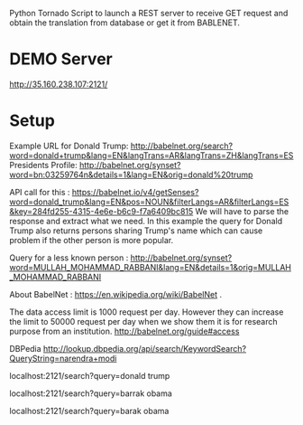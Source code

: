 Python Tornado Script to launch a REST server to receive GET request and obtain the translation from database or get it from BABLENET.

# DEMO Server
http://35.160.238.107:2121/

# Setup

Example URL for Donald Trump: 
http://babelnet.org/search?word=donald+trump&lang=EN&langTrans=AR&langTrans=ZH&langTrans=ES 
Presidents Profile: http://babelnet.org/synset?word=bn:03259764n&details=1&lang=EN&orig=donald%20trump  

API call for this : https://babelnet.io/v4/getSenses?word=donald_trump&lang=EN&pos=NOUN&filterLangs=AR&filterLangs=ES&key=284fd255-4315-4e6e-b6c9-f7a6409bc815 
We will have to parse the response and extract what we need.
In this example the query for Donald Trump also returns persons sharing Trump's name which can cause problem if the other person is more popular. 

Query for a less known person : http://babelnet.org/synset?word=MULLAH_MOHAMMAD_RABBANI&lang=EN&details=1&orig=MULLAH_MOHAMMAD_RABBANI  

About BabelNet : https://en.wikipedia.org/wiki/BabelNet  .

The data access limit is 1000 request per day. However they can increase the limit to 50000 request per day when we show them it is for research purpose from an institution.
http://babelnet.org/guide#access 


DBPedia
http://lookup.dbpedia.org/api/search/KeywordSearch?QueryString=narendra+modi



localhost:2121/search?query=donald trump

localhost:2121/search?query=barrak obama

localhost:2121/search?query=barak obama